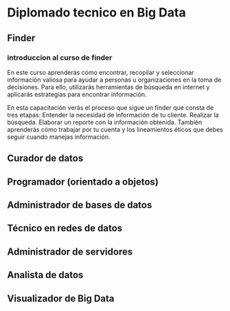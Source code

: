 # Diplomado tecnico en Big Data

## Finder

### introduccion al curso de finder

En este curso aprenderás cómo encontrar, recopilar y seleccionar información valiosa para ayudar a personas u organizaciones
en la toma de decisiones. Para ello, utilizarás herramientas de búsqueda en internet y aplicarás estrategias para encontrar
información.

En esta capacitación verás el proceso que sigue un finder que consta de tres etapas:
Entender la necesidad de información de tu cliente.
Realizar la búsqueda.
Elaborar un reporte con la información obtenida.
También aprenderás cómo trabajar por tu cuenta y los lineamientos éticos que debes seguir cuando manejas información.

## Curador de datos

## Programador (orientado a objetos)

## Administrador de bases de datos

## Técnico en redes de datos

## Administrador de servidores

## Analista de datos

## Visualizador de Big Data
